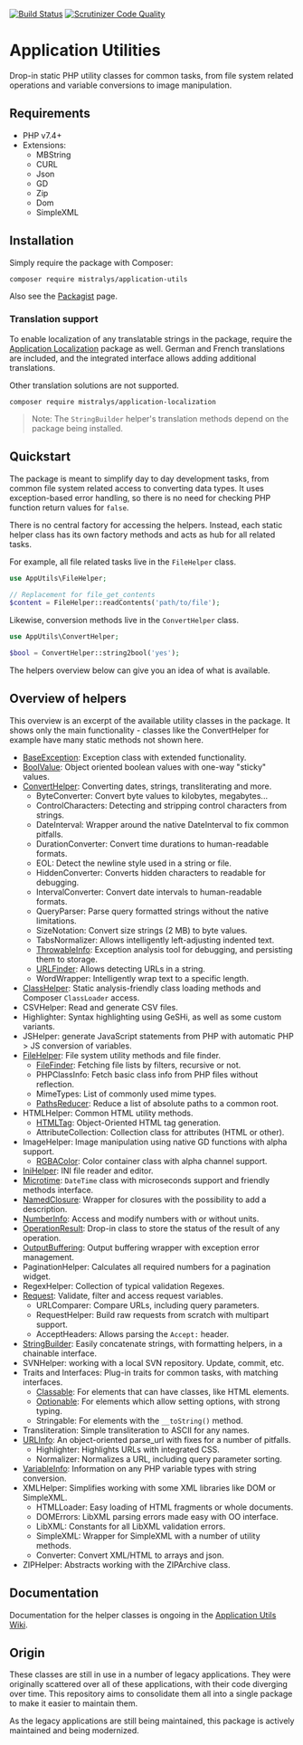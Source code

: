 [![Build Status](https://travis-ci.com/Mistralys/application-utils.svg?branch=master)](https://travis-ci.com/Mistralys/application-utils) [![Scrutinizer Code Quality](https://scrutinizer-ci.com/g/Mistralys/application-utils/badges/quality-score.png?b=master)](https://scrutinizer-ci.com/g/Mistralys/application-utils/?branch=master)

# Application Utilities

Drop-in static PHP utility classes for common tasks, from file system related
operations and variable conversions to image manipulation.

## Requirements

- PHP v7.4+
- Extensions: 
  - MBString
  - CURL
  - Json
  - GD
  - Zip
  - Dom
  - SimpleXML

## Installation

Simply require the package with Composer:

```
composer require mistralys/application-utils
```

Also see the [Packagist][] page.

### Translation support

To enable localization of any translatable strings in the package, 
require the [Application Localization][] package as well. German and 
French translations are included, and the integrated interface 
allows adding additional translations.

Other translation solutions are not supported.

```
composer require mistralys/application-localization
```

> Note: The `StringBuilder` helper's translation methods depend
> on the package being installed.

## Quickstart

The package is meant to simplify day to day development tasks, from
common file system related access to converting data types. It uses
exception-based error handling, so there is no need for checking 
PHP function return values for `false`.

There is no central factory for accessing the helpers. Instead, each
static helper class has its own factory methods and acts as hub for 
all related tasks.

For example, all file related tasks live in the `FileHelper` class.

```php
use AppUtils\FileHelper;

// Replacement for file_get_contents
$content = FileHelper::readContents('path/to/file');
```

Likewise, conversion methods live in the `ConvertHelper` class.

```php
use AppUtils\ConvertHelper;

$bool = ConvertHelper::string2bool('yes');
```

The helpers overview below can give you an idea of what is available.

## Overview of helpers

This overview is an excerpt of the available utility classes in the 
package. It shows only the main functionality - classes like the 
ConvertHelper for example have many static methods not shown here.

* [BaseException][]: Exception class with extended functionality.
* [BoolValue][]: Object oriented boolean values with one-way "sticky" values.
* [ConvertHelper][]: Converting dates, strings, transliterating and more.
    - ByteConverter: Convert byte values to kilobytes, megabytes...
    - ControlCharacters: Detecting and stripping control characters from strings.
    - DateInterval: Wrapper around the native DateInterval to fix common pitfalls.
    - DurationConverter: Convert time durations to human-readable formats.
    - EOL: Detect the newline style used in a string or file.
    - HiddenConverter: Converts hidden characters to readable for debugging.
    - IntervalConverter: Convert date intervals to human-readable formats.
    - QueryParser: Parse query formatted strings without the native limitations.
    - SizeNotation: Convert size strings (2 MB) to byte values.
    - TabsNormalizer: Allows intelligently left-adjusting indented text.
    - [ThrowableInfo][]: Exception analysis tool for debugging, and persisting them to storage.
    - [URLFinder][]: Allows detecting URLs in a string.
    - WordWrapper: Intelligently wrap text to a specific length.
* [ClassHelper][]: Static analysis-friendly class loading methods and Composer `ClassLoader` access. 
* CSVHelper: Read and generate CSV files.
* Highlighter: Syntax highlighting using GeSHi, as well as some custom variants.
* JSHelper: generate JavaScript statements from PHP with automatic PHP > JS conversion of variables.
* [FileHelper][]: File system utility methods and file finder.
    - [FileFinder][]: Fetching file lists by filters, recursive or not.
    - PHPClassInfo: Fetch basic class info from PHP files without reflection.
    - MimeTypes: List of commonly used mime types.
    - [PathsReducer][]: Reduce a list of absolute paths to a common root.
* HTMLHelper: Common HTML utility methods.
    - [HTMLTag][]: Object-Oriented HTML tag generation.
    - AttributeCollection: Collection class for attributes (HTML or other).
* ImageHelper: Image manipulation using native GD functions with alpha support.
    - [RGBAColor][]: Color container class with alpha channel support. 
* [IniHelper][]: INI file reader and editor.
* [Microtime][]: `DateTime` class with microseconds support and friendly methods interface.
* [NamedClosure][]: Wrapper for closures with the possibility to add a description.  
* [NumberInfo][]: Access and modify numbers with or without units.
* [OperationResult][]: Drop-in class to store the status of the result of any operation.
* [OutputBuffering][]: Output buffering wrapper with exception error management.
* PaginationHelper: Calculates all required numbers for a pagination widget.
* RegexHelper: Collection of typical validation Regexes.
* [Request][]: Validate, filter and access request variables.
    - URLComparer: Compare URLs, including query parameters.
    - RequestHelper: Build raw requests from scratch with multipart support.
    - AcceptHeaders: Allows parsing the `Accept:` header.
* [StringBuilder][]: Easily concatenate strings, with formatting helpers, in a chainable interface.
* SVNHelper: working with a local SVN repository. Update, commit, etc.
* Traits and Interfaces: Plug-in traits for common tasks, with matching interfaces.
    - [Classable][]: For elements that can have classes, like HTML elements.
    - [Optionable][]: For elements which allow setting options, with strong typing.
    - Stringable: For elements with the `__toString()` method.
* Transliteration: Simple transliteration to ASCII for any names. 
* [URLInfo][]: An object-oriented parse_url with fixes for a number of pitfalls.
    - Highlighter: Highlights URLs with integrated CSS.
    - Normalizer: Normalizes a URL, including query parameter sorting.
* [VariableInfo][]: Information on any PHP variable types with string conversion.
* XMLHelper: Simplifies working with some XML libraries like DOM or SimpleXML.
    - HTMLLoader: Easy loading of HTML fragments or whole documents.
    - DOMErrors: LibXML parsing errors made easy with OO interface.
    - LibXML: Constants for all LibXML validation errors.
    - SimpleXML: Wrapper for SimpleXML with a number of utility methods.
    - Converter: Convert XML/HTML to arrays and json.
* ZIPHelper: Abstracts working with the ZIPArchive class.

## Documentation

Documentation for the helper classes is ongoing in the [Application Utils Wiki][].

## Origin

These classes are still in use in a number of legacy applications. They were originally 
scattered over all of these applications, with their code diverging over time. This 
repository aims to consolidate them all into a single package to make it easier to maintain 
them.

As the legacy applications are still being maintained, this package is actively maintained
and being modernized.


[Packagist]: https://packagist.org/packages/mistralys/application-utils
[Application Localization]: https://github.com/Mistralys/application-localization
[Application Utils Wiki]: https://github.com/Mistralys/application-utils/wiki
[BaseException]: https://github.com/Mistralys/application-utils/wiki/BaseException
[BoolValue]: https://github.com/Mistralys/application-utils/wiki/BoolValue
[StringBuilder]: https://github.com/Mistralys/application-utils/wiki/StringBuilder
[FileFinder]: https://github.com/Mistralys/application-utils/wiki/FileFinder
[NamedClosure]: https://github.com/Mistralys/application-utils/wiki/NamedClosure
[ConvertHelper]: https://github.com/Mistralys/application-utils/wiki/ConvertHelper
[ThrowableInfo]: https://github.com/Mistralys/application-utils/wiki/ThrowableInfo
[IniHelper]: https://github.com/Mistralys/application-utils/wiki/IniHelper
[URLInfo]: https://github.com/Mistralys/application-utils/wiki/URLInfo
[Request]: https://github.com/Mistralys/application-utils/wiki/Request
[FileHelper]: https://github.com/Mistralys/application-utils/wiki/FileHelper
[PathsReducer]: https://github.com/Mistralys/application-utils/wiki/PathsReducer
[Classable]: https://github.com/Mistralys/application-utils/wiki/Classable
[Optionable]: https://github.com/Mistralys/application-utils/wiki/Optionable
[NumberInfo]: https://github.com/Mistralys/application-utils/wiki/NumberInfo
[OperationResult]: https://github.com/Mistralys/application-utils/wiki/OperationResult
[VariableInfo]: https://github.com/Mistralys/application-utils/wiki/VariableInfo
[URLFinder]: https://github.com/Mistralys/application-utils/wiki/URLFinder
[OutputBuffering]: https://github.com/Mistralys/application-utils/wiki/OutputBuffering
[Microtime]: https://github.com/Mistralys/application-utils/wiki/Microtime
[HTMLTag]: https://github.com/Mistralys/application-utils/wiki/HTMLTag
[RGBAColor]: https://github.com/Mistralys/application-utils/wiki/RGBAColor
[ClassHelper]: https://github.com/Mistralys/application-utils/wiki/ClassHelper
